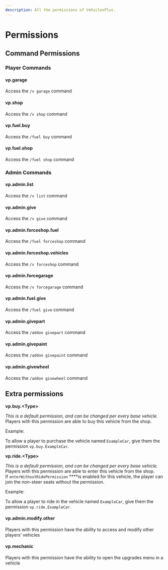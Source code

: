 ```yaml
---
description: All the permissions of VehiclesPlus.
---
```


# Permissions

## Command Permissions

### Player Commands

#### vp.garage

Access the `/v garage` command

#### vp.shop

Access the `/v shop` command

#### vp.fuel.buy

Access the `/fuel buy` command

#### vp.fuel.shop

Access the `/fuel shop` command

### Admin Commands

#### vp.admin.list

Access the `/v list` command

#### vp.admin.give

Access the `/v give` command

#### vp.admin.forceshop.fuel

Access the `/fuel forceshop` command

#### vp.admin.forceshop.vehicles

Access the `/v forceshop` command

#### vp.admin.forcegarage

Access the `/v forcegarage` command

#### vp.admin.fuel.give

Access the `/fuel give` command

#### vp.admin.givepart

Access the `/addon givepart` command

#### vp.admin.givepaint

Access the `/addon givepaint` command

#### vp.admin.givewheel

Access the `/addon givewheel` command

## Extra permissions

**vp.buy.&lt;Type&gt;**

_This is a default permission, and can be changed per every base vehicle._  
Players with this permission are able to buy this vehicle from the shop.

Example:

To allow a player to purchase the vehicle named `ExampleCar`, give them the permission `vp.buy.ExampleCar`.

**vp.ride.&lt;Type&gt;**

_This is a default permission, and can be changed per every base vehicle._  
Players with this permission are able to enter this vehicle from the shop.  
If `enterWithoutRidePermission` ****is enabled for this vehicle, the player can join the non-steer seats without the permission.



Example:

To allow a player to ride in the vehicle named `ExampleCar`, give them the permission `vp.ride.ExampleCar`.

#### vp.admin.modify.other

Players with this permission have the ability to access and modify other players’ vehicles

#### vp.mechanic

Players with this permission have the ability to open the upgrades menu in a vehicle

